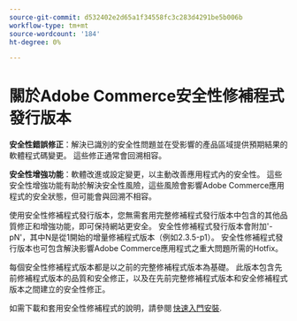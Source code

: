 ```yaml
---
source-git-commit: d532402e2d65a1f34558fc3c283d4291be5b006b
workflow-type: tm+mt
source-wordcount: '184'
ht-degree: 0%

---
```

# 關於Adobe Commerce安全性修補程式發行版本

**安全性錯誤修正**：解決已識別的安全性問題並在受影響的產品區域提供預期結果的軟體程式碼變更。 這些修正通常會回溯相容。

**安全性增強功能**：軟體改進或設定變更，以主動改善應用程式內的安全性。 這些安全性增強功能有助於解決安全性風險，這些風險會影響Adobe Commerce應用程式的安全狀態，但可能會與回溯不相容。

使用安全性修補程式發行版本，您無需套用完整修補程式發行版本中包含的其他品質修正和增強功能，即可保持網站更安全。 安全性修補程式發行版本會附加&#39;-pN&#39;，其中N是從1開始的增量修補程式版本（例如2.3.5-p1）。 安全性修補程式發行版本也可包含解決影響Adobe Commerce應用程式之重大問題所需的Hotfix。

每個安全性修補程式版本都是以之前的完整修補程式版本為基礎。 此版本包含先前修補程式版本的品質和安全修正，以及在先前完整修補程式版本和安全修補程式版本之間建立的安全性修正。

如需下載和套用安全性修補程式的說明，請參閱 [快速入門安裝](../installation/composer.md#example---security-patch).
